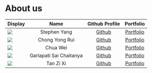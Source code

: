 # About us

Display |      Name      |              Github Profile               | Portfolio 
--------|:--------------:|:-----------------------------------------:|:---------:
![](https://via.placeholder.com/100.png?text=Photo) | Stephen Yang | [Github](https://github.com/stephenkyang) | [Portfolio]()
![](https://via.placeholder.com/100.png?text=Photo) | Chong Yong Rui | [Github](https://github.com/chongyongrui) | [Portfolio]()
![](https://via.placeholder.com/100.png?text=Photo) | Chua Wei | [Github](https://github.com/pinyoko573) | [Portfolio]()
![](https://via.placeholder.com/100.png?text=Photo) | Garlapati Sai Chaitanya | [Github](https://github.com/SaiChaitanya13) | [Portfolio]()
![](https://via.placeholder.com/100.png?text=Photo) | Tan Zi Xi | [Github](https://github.com/tzixi) | [Portfolio]()
